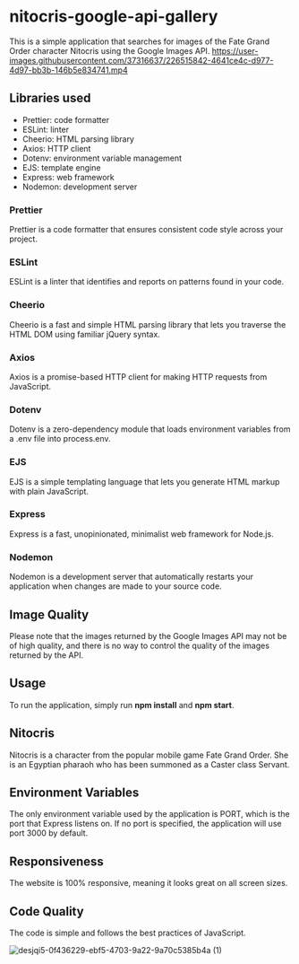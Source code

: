 # nitocris-google-api-gallery

This is a simple application that searches for images of the Fate Grand Order character Nitocris using the Google Images API.
https://user-images.githubusercontent.com/37316637/226515842-4641ce4c-d977-4d97-bb3b-146b5e834741.mp4

## Libraries used

- Prettier: code formatter
- ESLint: linter
- Cheerio: HTML parsing library
- Axios: HTTP client
- Dotenv: environment variable management
- EJS: template engine
- Express: web framework
- Nodemon: development server

### Prettier

Prettier is a code formatter that ensures consistent code style across your project.

### ESLint

ESLint is a linter that identifies and reports on patterns found in your code.

### Cheerio

Cheerio is a fast and simple HTML parsing library that lets you traverse the HTML DOM using familiar jQuery syntax.

### Axios

Axios is a promise-based HTTP client for making HTTP requests from JavaScript.

### Dotenv

Dotenv is a zero-dependency module that loads environment variables from a .env file into process.env.

### EJS

EJS is a simple templating language that lets you generate HTML markup with plain JavaScript.

### Express

Express is a fast, unopinionated, minimalist web framework for Node.js.

### Nodemon

Nodemon is a development server that automatically restarts your application when changes are made to your source code.

## Image Quality

Please note that the images returned by the Google Images API may not be of high quality, and there is no way to control the quality of the images returned by the API.

## Usage

To run the application, simply run **npm install** and **npm start**.

## Nitocris

Nitocris is a character from the popular mobile game Fate Grand Order. She is an Egyptian pharaoh who has been summoned as a Caster class Servant.

## Environment Variables

The only environment variable used by the application is PORT, which is the port that Express listens on. If no port is specified, the application will use port 3000 by default.

## Responsiveness

The website is 100% responsive, meaning it looks great on all screen sizes.

## Code Quality

The code is simple and follows the best practices of JavaScript.

![desjqi5-0f436229-ebf5-4703-9a22-9a70c5385b4a (1)](https://user-images.githubusercontent.com/37316637/226513716-3a1a9247-a7df-4c6f-90fd-19c6ea0d63b0.png)
